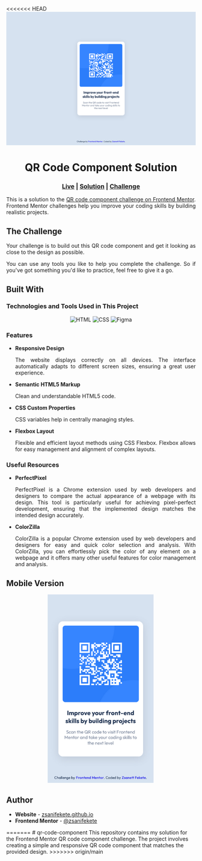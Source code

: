 <<<<<<< HEAD
<img src="assets/screenshots/Screenshot-desktop.png" alt="Desktop Screenshot">
<h1 align="center">QR Code Component Solution</h1>
<div align="center">
    <h3>
        <a href="https://zsanifekete.github.io/qr-code-component-challenge/" target="_blank">Live</a>
        <span> | </span>
        <a href="">Solution</a>
        <span> | </span>
        <a href="https://www.frontendmentor.io/challenges/qr-code-component-iux_sIO_H" target="_blank">Challenge</a>
    </h3>
</div>
<p align="justify">
    This is a solution to the <a href="https://www.frontendmentor.io/challenges/qr-code-component-iux_sIO_H">QR code component challenge on Frontend Mentor</a>. Frontend Mentor challenges help you improve your coding skills by building realistic projects.
</p>
<h2>The Challenge</h2>
<p align="justify">Your challenge is to build out this QR code component and get it looking as close to the design as possible.</p>
<p align="justify">You can use any tools you like to help you complete the challenge. So if you've got something you'd like to practice, feel free to give it a go.</p>
<h2>Built With</h2>
<h3>Technologies and Tools Used in This Project</h3>
<section align="center">
    <img src="https://skillicons.dev/icons?i=html" title="HTML" alt="HTML"/>
    <img src="https://skillicons.dev/icons?i=css" title="CSS" alt="CSS"/>
    <img src="https://skillicons.dev/icons?i=figma" title="Figma" alt="Figma"/>
</section>
<h3>Features</h3>
<ul>
    <li><b>Responsive Design</b></li>
    <p align="justify">The website displays correctly on all devices. The interface automatically adapts to different screen sizes, ensuring a great user experience.</p>    
    <li><b>Semantic HTML5 Markup</b></li>
    <p align="justify">Clean and understandable HTML5 code.</p>    
    <li><b>CSS Custom Properties</b></li>
    <p align="justify">CSS variables help in centrally managing styles.</p>
    <li><b>Flexbox Layout</b></li>
    <p align="justify">Flexible and efficient layout methods using CSS Flexbox. Flexbox allows for easy management and alignment of complex layouts.</p>              
</ul>
<h3>Useful Resources</h3>
<ul>
    <li><b>PerfectPixel</b></li>
    <p align="justify">PerfectPixel is a Chrome extension used by web developers and designers to compare the actual appearance of a webpage with its design. This tool is particularly useful for achieving pixel-perfect development, ensuring that the implemented design matches the intended design accurately.</p>
    <li><b>ColorZilla</b></li>
    <p align="justify">ColorZilla is a popular Chrome extension used by web developers and designers for easy and quick color selection and analysis. With ColorZilla, you can effortlessly pick the color of any element on a webpage and it offers many other useful features for color management and analysis.</p>
</ul>
<h2>Mobile Version</h2>
<div align="center">
    <img src="assets/screenshots/Screenshot-mobile.png" height="500px" alt="Mobile Screenshot">
</div>
<h2>Author</h2>
<ul>
    <li><b>Website</b> - <a href="https://zsanifekete.github.io/" target="_blank" title="https://zsanifekete.github.io/">zsanifekete.github.io</a></li>
    <li><b>Frontend Mentor</b> - <a href="https://www.frontendmentor.io/profile/zsanifekete" target="_blank" title="https://www.frontendmentor.io/profile/zsanifekete">@zsanifekete</a></li>
</ul>
=======
# qr-code-component
This repository contains my solution for the Frontend Mentor QR code component challenge. The project involves creating a simple and responsive QR code component that matches the provided design.
>>>>>>> origin/main
